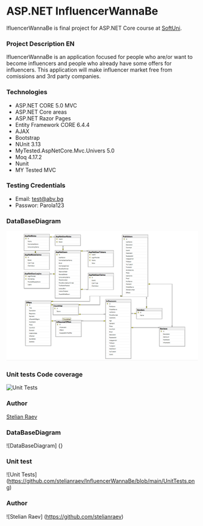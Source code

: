 # ASP.NET InfluencerWannaBe

IfluencerWannaBe  is final project for ASP.NET Core course at [SoftUni](https://www.google.com).

### Project Description EN

IfluencerWannaBe is an application focused for people who are/or want to become influencers and people who already have some offers for influencers. This application will make influencer market free from comissions and 3rd party companies.

### Technologies
* ASP.NET CORE 5.0 MVC
* ASP.NET Core areas
* ASP.NET Razor Pages
* Entity Framework CORE 6.4.4
* AJAX
* Bootstrap
* NUnit 3.13
* MyTested.AspNetCore.Mvc.Univers 5.0
* Moq 4.17.2
* Nunit
* MY Tested MVC


### Testing Credentials
* Email: test@abv.bg
* Passwor: Parola123


### DataBaseDiagram
![DataBaseDiagram](https://github.com/stelianraev/InfluencerWannaBe/blob/main/DataBase.png)

### Unit tests Code coverage
![Unit Tests]()

### Author
[Stelian Raev](https://github.com/stelianraev)


### DataBaseDiagram
![DataBaseDiagram] {}

### Unit test
![Unit Tests] (https://github.com/stelianraev/InfluencerWannaBe/blob/main/UnitTests.png)

### Author
![Stelian Raev] (https://github.com/stelianraev)
